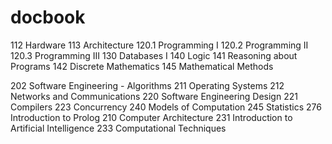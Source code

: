 docbook
=======
112 Hardware
113 Architecture
120.1 Programming I
120.2 Programming II
120.3 Programming III
130 Databases I
140 Logic
141 Reasoning about Programs
142 Discrete Mathematics
145 Mathematical Methods

202 Software Engineering - Algorithms
211 Operating Systems
212 Networks and Communications
220 Software Engineering Design
221 Compilers
223 Concurrency
240 Models of Computation
245 Statistics
276 Introduction to Prolog
210 Computer Architecture
231 Introduction to Artificial Intelligence
233 Computational Techniques
